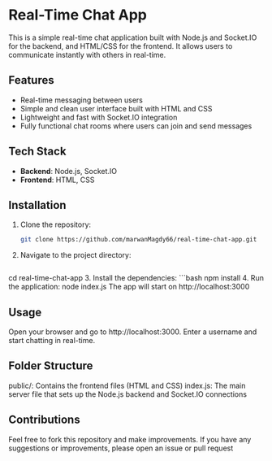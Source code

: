 # Real-Time Chat App

This is a simple real-time chat application built with Node.js and Socket.IO for the backend, and HTML/CSS for the frontend. It allows users to communicate instantly with others in real-time.

## Features
- Real-time messaging between users
- Simple and clean user interface built with HTML and CSS
- Lightweight and fast with Socket.IO integration
- Fully functional chat rooms where users can join and send messages

## Tech Stack
- **Backend**: Node.js, Socket.IO
- **Frontend**: HTML, CSS

## Installation

1. Clone the repository:
   ```bash
   git clone https://github.com/marwanMagdy66/real-time-chat-app.git
2. Navigate to the project directory:
   ```bash
  cd real-time-chat-app
3. Install the dependencies:
    ```bash
   npm install
4. Run the application:
  node index.js
The app will start on http://localhost:3000

## Usage
  Open your browser and go to http://localhost:3000.
  Enter a username and start chatting in real-time.
## Folder Structure
  public/: Contains the frontend files (HTML and CSS)
  index.js: The main server file that sets up the Node.js backend and Socket.IO connections
## Contributions
  Feel free to fork this repository and make improvements. If you have any suggestions or improvements, please open an issue or pull request



